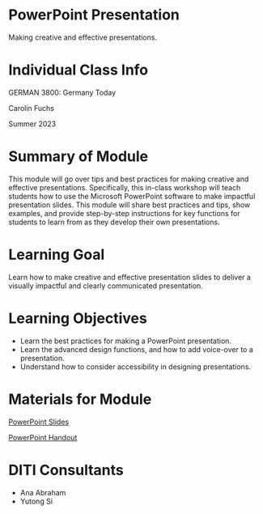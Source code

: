 # PowerPoint Presentation
Making creative and effective presentations.

# Individual Class Info
GERMAN 3800: Germany Today

Carolin Fuchs

Summer 2023

# Summary of Module
This module will go over tips and best practices for making creative and effective presentations. Specifically, this in-class workshop will teach students how to use the Microsoft PowerPoint software to make impactful presentation slides. This module will share best practices and tips, show examples, and provide step-by-step instructions for key functions for students to learn from as they develop their own presentations.

# Learning Goal

Learn how to make creative and effective presentation slides to deliver a visually impactful and clearly communicated presentation.

# Learning Objectives



- Learn the best practices for making a PowerPoint presentation.
- Learn the advanced design functions, and how to add voice-over to a presentation.
- Understand how to consider accessibility in designing presentations.

# Materials for Module

[PowerPoint Slides](https://github.com/NULabNortheastern/digitalassignmentshowcase/blob/main/digital-communication_presentation/su23-fuchs-german3800-powerpoint/Fuchs%20Powerpoint%20Slides.pdf)

[PowerPoint Handout](https://github.com/NULabNortheastern/digitalassignmentshowcase/blob/main/handouts/digital-communication_presentation/Handout-PowerPoint.pdf)


# DITI Consultants
- Ana Abraham
- Yutong Si